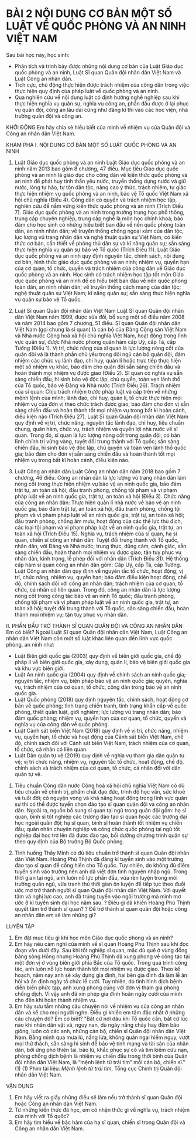 # BÀI 2 NỘI DUNG CƠ BẢN MỘT SỐ LUẬT VỀ QUỐC PHÒNG VÀ AN NINH VIỆT NAM

Sau bài học này, học sinh:
* Phân tích và trình bày được những nội dung cơ bản của Luật Giáo dục quốc phòng và an ninh, Luật Sĩ quan Quân đội nhân dân Việt Nam và Luật Công an nhân dân.
* Tích cực, chủ động thực hiện được trách nhiệm của công dân trong việc thực hiện quy định của pháp luật về quốc phòng và an ninh.
* Qua nghiên cứu về nội dung luật có định hướng nghề nghiệp sau khi thực hiện nghĩa vụ quân sự, nghĩa vụ công an, phấn đấu được ở lại phục vụ quân đội, công an lâu dài cũng như đăng kí thi vào các học viện, nhà trường quân đội và công an.

KHỞI ĐỘNG
Em hãy chia sẻ hiểu biết của mình về nhiệm vụ của Quân đội và Công an nhân dân Việt Nam.

KHÁM PHÁ
I. NỘI DUNG CƠ BẢN MỘT SỐ LUẬT QUỐC PHÒNG VÀ AN NINH
1. Luật Giáo dục quốc phòng và an ninh
Luật Giáo dục quốc phòng và an ninh năm 2013 bao gồm 8 chương, 47 điều.
Mục tiêu Giáo dục quốc phòng và an ninh là giáo dục cho công dân về kiến thức quốc phòng và an ninh để phát huy tinh thần yêu nước, truyền thống dựng nước và giữ nước, lòng tự hào, tự tôn dân tộc, nâng cao ý thức, trách nhiệm, tự giác thực hiện nhiệm vụ quốc phòng và an ninh, bảo vệ Tổ quốc Việt Nam xã hội chủ nghĩa (Điều 4).
Công dân có quyền và trách nhiệm học tập, nghiên cứu để nắm vững kiến thức quốc phòng và an ninh (Trích Điều 7).
Giáo dục quốc phòng và an ninh trong trường trung học phổ thông, trung cấp chuyên nghiệp, trung cấp nghề là môn học chính khoá; bảo đảm cho học sinh có những hiểu biết ban đầu về nền quốc phòng toàn dân, an ninh nhân dân; về truyền thống chống ngoại xâm của dân tộc, lực lượng vũ trang nhân dân và nghệ thuật quân sự Việt Nam; có kiến thức cơ bản, cần thiết về phòng thủ dân sự và kĩ năng quân sự; sẵn sàng thực hiện nghĩa vụ quân sự bảo vệ Tổ quốc (Trích Điều 11).
Luật Giáo dục quốc phòng và an ninh quy định nguyên tắc, chính sách, nội dung cơ bản, hình thức giáo dục quốc phòng và an ninh; nhiệm vụ, quyền hạn của cơ quan, tổ chức, quyền và trách nhiệm của công dân về Giáo dục quốc phòng và an ninh. Học sinh có trách nhiệm học tập tốt môn Giáo dục quốc phòng và an ninh để có hiểu biết ban đầu về nền quốc phòng toàn dân, an ninh nhân dân; về truyền thống cách mạng của dân tộc; nghệ thuật quân sự Việt Nam; kĩ năng quân sự; sẵn sàng thực hiện nghĩa vụ quân sự bảo vệ Tổ quốc.

2. Luật Sĩ quan Quân đội nhân dân Việt Nam
Luật Sĩ quan Quân đội nhân dân Việt Nam năm 1999, được sửa đổi, bổ sung một số điều năm 2008 và năm 2014 bao gồm 7 chương, 51 điều.
Sĩ quan Quân đội nhân dân Việt Nam (gọi chung là sĩ quan) là cán bộ của Đảng Cộng sản Việt Nam và Nhà nước Cộng hoà xã hội chủ nghĩa Việt Nam, hoạt động trong lĩnh vực quân sự, được Nhà nước phong quân hàm cấp Uý, cấp Tá, cấp Tướng (Điều 1).
Vị trí, chức năng của sĩ quan là lực lượng nòng cốt của quân đội và là thành phần chủ yếu trong đội ngũ cán bộ quân đội, đảm nhiệm các chức vụ lãnh đạo, chỉ huy, quản lí hoặc trực tiếp thực hiện một số nhiệm vụ khác, bảo đảm cho quân đội sẵn sàng chiến đấu và hoàn thành mọi nhiệm vụ được giao (Điều 2).
Sĩ quan có nghĩa vụ sẵn sàng chiến đấu, hi sinh bảo vệ độc lập, chủ quyền, toàn vẹn lãnh thổ của Tổ quốc, bảo vệ Đảng và Nhà nước (Trích Điều 26).
Trách nhiệm của sĩ quan: Chịu trách nhiệm trước pháp luật và cấp trên về những mệnh lệnh của mình; lãnh đạo, chỉ huy, quản lí, tổ chức thực hiện mọi nhiệm vụ của đơn vị theo chức trách được giao; bảo đảm cho đơn vị sẵn sàng chiến đấu và hoàn thành tốt mọi nhiệm vụ trong bất kì hoàn cảnh, điều kiện nào (Trích Điều 27).
Luật Sĩ quan Quân đội nhân dân Việt Nam quy định về vị trí, chức năng, nguyên tắc lãnh đạo, chỉ huy, tiêu chuẩn chung, quân hàm, chức vụ, trách nhiệm và quyền lợi nhà nước về sĩ quan. Trong đó, sĩ quan là lực lượng nòng cốt trong quân đội; có bản lĩnh chính trị vững vàng, tuyệt đối trung thành với Tổ quốc; sẵn sàng chiến đấu, hi sinh bảo vệ độc lập, chủ quyền và toàn vẹn lãnh thổ quốc gia; bảo đảm cho đơn vị sẵn sàng chiến đấu và hoàn thành tốt mọi nhiệm vụ trong bất kì hoàn cảnh, điều kiện nào.

3. Luật Công an nhân dân
Luật Công an nhân dân năm 2018 bao gồm 7 chương, 46 điều.
Công an nhân dân là lực lượng vũ trang nhân dân làm nòng cốt trong thực hiện nhiệm vụ bảo vệ an ninh quốc gia, bảo đảm trật tự, an toàn xã hội, đấu tranh phòng, chống tội phạm và vi phạm pháp luật về an ninh quốc gia, trật tự, an toàn xã hội (Điều 3).
Chức năng của công an nhân dân: Thực hiện quản lí nhà nước về bảo vệ an ninh quốc gia, bảo đảm trật tự, an toàn xã hội, đấu tranh phòng, chống tội phạm và vi phạm pháp luật về an ninh quốc gia, trật tự, an toàn xã hội; đấu tranh phòng, chống âm mưu, hoạt động của các thế lực thù địch, các loại tội phạm và vi phạm pháp luật về an ninh quốc gia, trật tự, an toàn xã hội (Trích Điều 15).
Nghĩa vụ, trách nhiệm của sĩ quan, hạ sĩ quan, chiến sĩ công an nhân dân: Tuyệt đối trung thành với Tổ quốc, nhân dân, với Đảng và Nhà nước; trung thực, dũng cảm, cảnh giác, sẵn sàng chiến đấu, hoàn thành mọi nhiệm vụ được giao; tận tuỵ phục vụ nhân dân, kính trọng, lễ phép đối với nhân dân (Trích Điều 31).
Hệ thống cấp hàm sĩ quan công an nhân dân gồm: Cấp Uý, cấp Tá, cấp Tướng.
Luật Công an nhân dân quy định về nguyên tắc tổ chức, hoạt động; vị trí, chức năng, nhiệm vụ, quyền hạn; bảo đảm điều kiện hoạt động, chế độ, chính sách đối với công an nhân dân; trách nhiệm của cơ quan, tổ chức, cá nhân có liên quan. Trong đó, công an nhân dân là lực lượng nòng cốt trong công tác bảo vệ an ninh Tổ quốc; đấu tranh phòng, chống tội phạm và vi phạm pháp luật về an ninh quốc gia, trật tự, an toàn xã hội; tuyệt đối trung thành với Tổ quốc, sẵn sàng chiến đấu, hoàn thành mọi nhiệm vụ; tận tuỵ phục vụ nhân dân.

II. PHẤN ĐẤU TRỞ THÀNH SĨ QUAN QUÂN ĐỘI VÀ CÔNG AN NHÂN DÂN
Em có biết?
Ngoài Luật Sĩ quan Quân đội nhân dân Việt Nam, Luật Công an nhân dân Việt Nam còn một số luật khác liên quan đến lĩnh vực quốc phòng, an ninh như:
* Luật Biên giới quốc gia (2003) quy định về biên giới quốc gia, chế độ pháp lí về biên giới quốc gia, xây dựng, quản lí, bảo vệ biên giới quốc gia và khu vực biên giới.
* Luật An ninh quốc gia (2004) quy định về chính sách an ninh quốc gia; nguyên tắc, nhiệm vụ, biện pháp bảo vệ an ninh quốc gia; quyền, nghĩa vụ, trách nhiệm của cơ quan, tổ chức, công dân trong bảo vệ an ninh quốc gia.
* Luật Quốc phòng (2018) quy định nguyên tắc, chính sách, hoạt động cơ bản về quốc phòng; tình trạng chiến tranh, tình trạng khẩn cấp về quốc phòng, thiết quân luật, giới nghiêm; lực lượng vũ trang nhân dân; bảo đảm quốc phòng; nhiệm vụ, quyền hạn của cơ quan, tổ chức, quyền và nghĩa vụ của công dân về quốc phòng.
* Luật Cảnh sát biển Việt Nam (2018) quy định về vị trí, chức năng, nhiệm vụ, quyền hạn, tổ chức và hoạt động của Cảnh sát biển Việt Nam, chế độ, chính sách đối với Cảnh sát biển Việt Nam, trách nhiệm của cơ quan, tổ chức, cá nhân có liên quan.
* Luật Dân quân tự vệ (2019) quy định về nghĩa vụ tham gia dân quân tự vệ; vị trí chức năng, nhiệm vụ, nguyên tắc tổ chức, hoạt động, chế độ, chính sách và trách nhiệm của cơ quan, tổ chức, cá nhân đối với dân quân tự vệ.

1. Tiêu chuẩn
Công dân nước Cộng hoà xã hội chủ nghĩa Việt Nam có đủ tiêu chuẩn về chính trị, phẩm chất đạo đức, trình độ học vấn, sức khoẻ và tuổi đời; có nguyện vọng và khả năng hoạt động trong lĩnh vực quân sự thì có thể được tuyển chọn đào tạo sĩ quan quân đội và công an nhân dân. Ngoài ra, nguồn bổ sung sĩ quan tại ngũ trong quân đội gồm: hạ sĩ quan, binh sĩ tốt nghiệp các trường đào tạo sĩ quan hoặc các trường đại học ngoài quân đội; hạ sĩ quan, binh sĩ hoàn thành tốt nhiệm vụ chiến đấu; quân nhân chuyên nghiệp và công chức quốc phòng tại ngũ tốt nghiệp đại học trở lên đã được đào tạo, bồi dưỡng chương trình quân sự theo quy định của Bộ trưởng Bộ Quốc phòng.

2. Tình huống
Thầy Minh có đủ tiêu chuẩn trở thành sĩ quan Quân đội nhân dân Việt Nam. Hoàng Phú Thịnh đã đăng kí tuyển sinh vào một trường đào tạo sĩ quan để cống hiến cho Tổ quốc. Tuy nhiên, do không đủ điểm tuyển sinh vào trường nên anh đã viết đơn tình nguyện nhập ngũ. Trong thời gian tại ngũ, anh luôn nỗ lực phấn đấu, vừa rèn luyện trong môi trường quân ngũ, vừa tranh thủ thời gian ôn luyện để tiếp tục theo đuổi ước mơ trở thành người sĩ quan Quân đội nhân dân Việt Nam. Với quyết tâm và nghị lực cao, anh đã trúng tuyển vào ngôi trường mà mình mơ ước ở kì tuyển sinh đại học năm sau.
? Điều gì đã khiến Hoàng Phú Thịnh quyết tâm trở thành sĩ quan?
? Để trở thành sĩ quan quân đội hoặc công an nhân dân em sẽ làm những gì?

LUYỆN TẬP
1. Em đặt mục tiêu gì khi học môn Giáo dục quốc phòng và an ninh?
2. Em hãy nêu cảm nghĩ của mình về sĩ quan Hoàng Phú Thịnh sau khi đọc đoạn văn dưới đây.
Sau khi tốt nghiệp sĩ quan, mặc dù quê ở vùng đồng bằng sông Hồng nhưng Hoàng Phú Thịnh đã xung phong về công tác tại một đơn vị ở vùng biên giới phía Bắc của Tổ quốc. Trong quá trình công tác, anh luôn nỗ lực hoàn thành tốt mọi nhiệm vụ được giao. Theo kế hoạch, năm nay anh sẽ xây dựng gia đình, hai bên gia đình đã làm lễ ăn hỏi và ấn định ngày tổ chức lễ cưới. Tuy nhiên, do tình hình dịch bệnh diễn biến phức tạp, anh xung phong cùng với đơn vị tham gia phòng chống dịch. Vì vậy anh đã xin phép gia đình hoãn ngày cưới của mình cho đến khi hoàn thành nhiệm vụ.
3. Em hãy sưu tầm những câu chuyện nói về nhiệm vụ của công an nhân dân và kể cho mọi người nghe. Điều gì khiến em tâm đắc nhất ở những câu chuyện đó?
Em có biết?
"Bất cứ nơi đâu khi Tổ quốc cần, bất cứ lúc nào khi nhân dân vật vã, nguy nan, dù ngày nắng chảy hay đêm bão giông, luôn có các anh, những cán bộ, chiến sĩ Quân đội nhân dân Việt Nam. Bằng mình qua mưa lũ, nắng lửa, không quản ngại hiểm nguy, vượt mọi thử thách, sẵn sàng hi sinh để bảo vệ tính mạng và tài sản của nhân dân, bởi ứng phó thiên tai, bão lũ, khắc phục sự cố và tìm kiếm cứu nạn, phòng chống dịch bệnh là nhiệm vụ chiến đấu trong thời bình của Quân đội nhân dân Việt Nam, là “mệnh lệnh từ trái tim” mỗi cán bộ, chiến sĩ." (1)
(1) Phim tài liệu: *Mệnh lệnh từ trái tim*, Tổng cục Chính trị Quân đội nhân dân Việt Nam.

VẬN DỤNG
1. Em hãy viết ra giấy những điều sẽ làm nếu trở thành sĩ quan Quân đội hoặc Công an nhân dân Việt Nam.
2. Từ những kiến thức đã học, em có nhận thức gì về nghĩa vụ, trách nhiệm của mình với Tổ quốc?
3. Em hãy tìm hiểu về bậc hàm của hạ sĩ quan, chiến sĩ trong Quân đội và Công an nhân dân Việt Nam.
